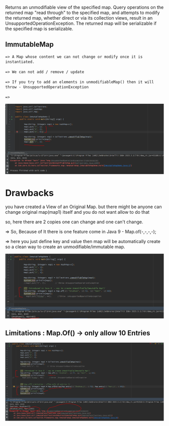 
Returns an unmodifiable view of the specified map. Query operations on the returned map "read through" to the specified map, 
and attempts to modify the returned map, whether direct or via its collection views, result in an UnsupportedOperationException.
The returned map will be serializable if the specified map is serializable.

ImmutableMap
------------

    => A Map whose content we can not change or modify once it is instantiated.

    => We can not add / remove / update

    => If you try to add an elements in unmodifiableMap() then it will throw - UnsupportedOperationException

    => 

![img.png](img.png)


Drawbacks
==========

you have created a View of an Original Map. but there might be anyone can change original map(map1) itself and you do not want allow to do that

so, here there are 2 copies one can change and one can't change.

=> So, Because of It there is one feature come in Java 9 - Map.of(-,-,-,-);

=> here you just define key and value then map will be automatically create so a clean way to create an unmodifiable/immutable map.

![img_1.png](img_1.png)




Limitations : Map.Of() -> only allow 10 Entries
-----------------------------------------------

![img_2.png](img_2.png)





